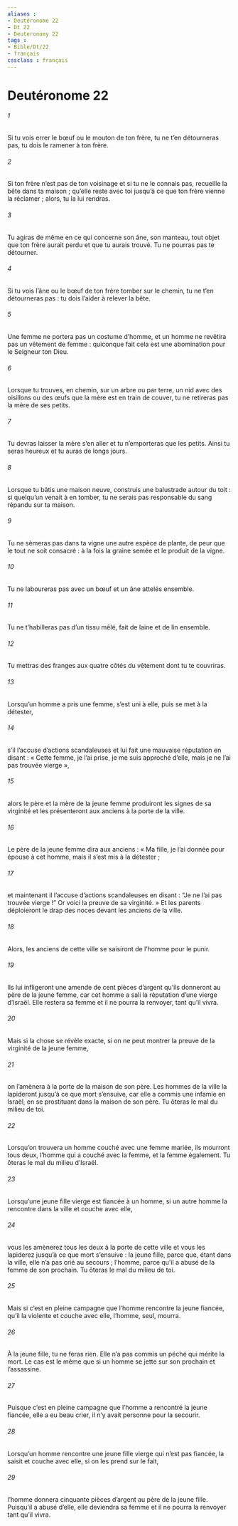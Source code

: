 ```yaml
---
aliases : 
- Deutéronome 22
- Dt 22
- Deuteronomy 22
tags : 
- Bible/Dt/22
- français
cssclass : français
---
```


# Deutéronome 22

###### 1
Si tu vois errer le bœuf ou le mouton de ton frère, tu ne t’en détourneras pas, tu dois le ramener à ton frère.
###### 2
Si ton frère n’est pas de ton voisinage et si tu ne le connais pas, recueille la bête dans ta maison ; qu’elle reste avec toi jusqu’à ce que ton frère vienne la réclamer ; alors, tu la lui rendras.
###### 3
Tu agiras de même en ce qui concerne son âne, son manteau, tout objet que ton frère aurait perdu et que tu aurais trouvé. Tu ne pourras pas te détourner.
###### 4
Si tu vois l’âne ou le bœuf de ton frère tomber sur le chemin, tu ne t’en détourneras pas : tu dois l’aider à relever la bête.
###### 5
Une femme ne portera pas un costume d’homme, et un homme ne revêtira pas un vêtement de femme : quiconque fait cela est une abomination pour le Seigneur ton Dieu.
###### 6
Lorsque tu trouves, en chemin, sur un arbre ou par terre, un nid avec des oisillons ou des œufs que la mère est en train de couver, tu ne retireras pas la mère de ses petits.
###### 7
Tu devras laisser la mère s’en aller et tu n’emporteras que les petits. Ainsi tu seras heureux et tu auras de longs jours.
###### 8
Lorsque tu bâtis une maison neuve, construis une balustrade autour du toit : si quelqu’un venait à en tomber, tu ne serais pas responsable du sang répandu sur ta maison.
###### 9
Tu ne sèmeras pas dans ta vigne une autre espèce de plante, de peur que le tout ne soit consacré : à la fois la graine semée et le produit de la vigne.
###### 10
Tu ne laboureras pas avec un bœuf et un âne attelés ensemble.
###### 11
Tu ne t’habilleras pas d’un tissu mêlé, fait de laine et de lin ensemble.
###### 12
Tu mettras des franges aux quatre côtés du vêtement dont tu te couvriras.
###### 13
Lorsqu’un homme a pris une femme, s’est uni à elle, puis se met à la détester,
###### 14
s’il l’accuse d’actions scandaleuses et lui fait une mauvaise réputation en disant : « Cette femme, je l’ai prise, je me suis approché d’elle, mais je ne l’ai pas trouvée vierge »,
###### 15
alors le père et la mère de la jeune femme produiront les signes de sa virginité et les présenteront aux anciens à la porte de la ville.
###### 16
Le père de la jeune femme dira aux anciens : « Ma fille, je l’ai donnée pour épouse à cet homme, mais il s’est mis à la détester ;
###### 17
et maintenant il l’accuse d’actions scandaleuses en disant : “Je ne l’ai pas trouvée vierge !” Or voici la preuve de sa virginité. » Et les parents déploieront le drap des noces devant les anciens de la ville.
###### 18
Alors, les anciens de cette ville se saisiront de l’homme pour le punir.
###### 19
Ils lui infligeront une amende de cent pièces d’argent qu’ils donneront au père de la jeune femme, car cet homme a sali la réputation d’une vierge d’Israël. Elle restera sa femme et il ne pourra la renvoyer, tant qu’il vivra.
###### 20
Mais si la chose se révèle exacte, si on ne peut montrer la preuve de la virginité de la jeune femme,
###### 21
on l’amènera à la porte de la maison de son père. Les hommes de la ville la lapideront jusqu’à ce que mort s’ensuive, car elle a commis une infamie en Israël, en se prostituant dans la maison de son père. Tu ôteras le mal du milieu de toi.
###### 22
Lorsqu’on trouvera un homme couché avec une femme mariée, ils mourront tous deux, l’homme qui a couché avec la femme, et la femme également. Tu ôteras le mal du milieu d’Israël.
###### 23
Lorsqu’une jeune fille vierge est fiancée à un homme, si un autre homme la rencontre dans la ville et couche avec elle,
###### 24
vous les amènerez tous les deux à la porte de cette ville et vous les lapiderez jusqu’à ce que mort s’ensuive : la jeune fille, parce que, étant dans la ville, elle n’a pas crié au secours ; l’homme, parce qu’il a abusé de la femme de son prochain. Tu ôteras le mal du milieu de toi.
###### 25
Mais si c’est en pleine campagne que l’homme rencontre la jeune fiancée, qu’il la violente et couche avec elle, l’homme, seul, mourra.
###### 26
À la jeune fille, tu ne feras rien. Elle n’a pas commis un péché qui mérite la mort. Le cas est le même que si un homme se jette sur son prochain et l’assassine.
###### 27
Puisque c’est en pleine campagne que l’homme a rencontré la jeune fiancée, elle a eu beau crier, il n’y avait personne pour la secourir.
###### 28
Lorsqu’un homme rencontre une jeune fille vierge qui n’est pas fiancée, la saisit et couche avec elle, si on les prend sur le fait,
###### 29
l’homme donnera cinquante pièces d’argent au père de la jeune fille. Puisqu’il a abusé d’elle, elle deviendra sa femme et il ne pourra la renvoyer tant qu’il vivra.
